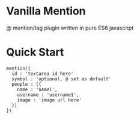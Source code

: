 # Vanilla Mention
@ mention/tag plugin written in pure ES6 javascript

# Quick Start
```
mention({
  id : 'textarea id here'
  symbol : 'optional. @ set as default'
  people : [{
    name : 'name1',
    username : 'username1',
    image : 'image url here'
  }]
})
```




